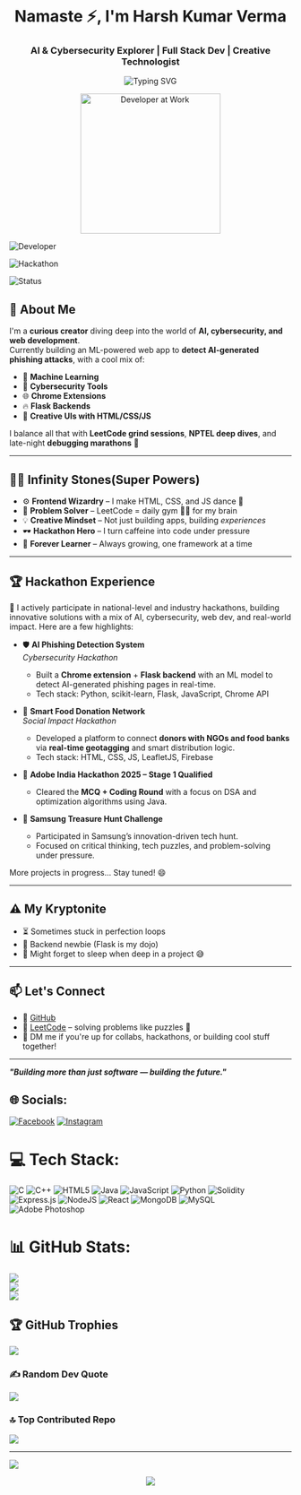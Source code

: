 <h1 align="center">Namaste ⚡, I'm Harsh Kumar Verma</h1>
<h3 align="center">AI & Cybersecurity Explorer | Full Stack Dev | Creative Technologist</h3>

<p align="center">
  <img src="https://readme-typing-svg.demolab.com?font=Fira+Code&weight=600&size=24&pause=1000&color=F6F6F6&center=true&vCenter=true&width=435&lines=Hackathon+Addicted;Code+is+my+Canvas;Building+Smart+&+Secure+Web+Apps;Hackathon+Lover;Team+Player;Always+Learning;Always+Building" alt="Typing SVG" />
</p>



<p align="center">
  <img src="https://technostupid.com/frontend/images/95116-coder.gif" alt="Developer at Work" width="250"/>
</p>


![Developer](https://img.shields.io/badge/role-Full%20Stack%20Explorer-blueviolet)

![Hackathon](https://img.shields.io/badge/hackathons-Addicted%20💻-green)

![Status](https://img.shields.io/badge/backend-Learning%20Flask-orange)

## 🧠 About Me

I'm a **curious creator** diving deep into the world of **AI, cybersecurity, and web development**.  
Currently building an ML-powered web app to **detect AI-generated phishing attacks**, with a cool mix of:

- 🧠 **Machine Learning**
- 🔐 **Cybersecurity Tools**
- 🌐 **Chrome Extensions**
- 🔥 **Flask Backends**
- 🎨 **Creative UIs with HTML/CSS/JS**

I balance all that with **LeetCode grind sessions**, **NPTEL deep dives**, and late-night **debugging marathons** 🧃

---

## 🦸‍♂️ Infinity Stones(Super Powers)

- ⚙️ **Frontend Wizardry** – I make HTML, CSS, and JS dance 💃
- 🧩 **Problem Solver** – LeetCode = daily gym 🏋️‍♂️ for my brain
- 💡 **Creative Mindset** – Not just building apps, building *experiences*
- 🕶️ **Hackathon Hero** – I turn caffeine into code under pressure
- 🌱 **Forever Learner** – Always growing, one framework at a time

---

## 🏆 Hackathon Experience

🚀 I actively participate in national-level and industry hackathons, building innovative solutions with a mix of AI, cybersecurity, web dev, and real-world impact. Here are a few highlights:

- 🛡️ **AI Phishing Detection System**  
  *Cybersecurity Hackathon*  
  - Built a **Chrome extension** + **Flask backend** with an ML model to detect AI-generated phishing pages in real-time.
  - Tech stack: Python, scikit-learn, Flask, JavaScript, Chrome API

- 🍱 **Smart Food Donation Network**  
  *Social Impact Hackathon*  
  - Developed a platform to connect **donors with NGOs and food banks** via **real-time geotagging** and smart distribution logic.
  - Tech stack: HTML, CSS, JS, LeafletJS, Firebase

- 🧠 **Adobe India Hackathon 2025 – Stage 1 Qualified**  
  - Cleared the **MCQ + Coding Round** with a focus on DSA and optimization algorithms using Java.

- 🧩 **Samsung Treasure Hunt Challenge**  
  - Participated in Samsung’s innovation-driven tech hunt.
  - Focused on critical thinking, tech puzzles, and problem-solving under pressure.

More projects in progress... Stay tuned! 😄


---

## ⚠️ My Kryptonite

- ⏳ Sometimes stuck in perfection loops  
- 🧱 Backend newbie (Flask is my dojo)  
- 🧠 Might forget to sleep when deep in a project 😅

---

## 📫 Let's Connect

- 🔗 [GitHub](https://github.com/Harsh-lab-art)
- 🧠 [LeetCode](https://leetcode.com/) – solving problems like puzzles 🧩
- 💬 DM me if you're up for collabs, hackathons, or building cool stuff together!

---

**_"Building more than just software — building the future."_**



## 🌐 Socials:
[![Facebook](https://img.shields.io/badge/Facebook-%231877F2.svg?logo=Facebook&logoColor=white)](https://www.facebook.com/share/14yGrukHYHy/) [![Instagram](https://img.shields.io/badge/Instagram-%23E4405F.svg?logo=Instagram&logoColor=white)](https://www.instagram.com/h.arshyxx?utm_source=qr&igsh=MXR4YXE3Z3d0NTJiMA==) 

# 💻 Tech Stack:
![C](https://img.shields.io/badge/c-%2300599C.svg?style=for-the-badge&logo=c&logoColor=white) ![C++](https://img.shields.io/badge/c++-%2300599C.svg?style=for-the-badge&logo=c%2B%2B&logoColor=white) ![HTML5](https://img.shields.io/badge/html5-%23E34F26.svg?style=for-the-badge&logo=html5&logoColor=white) ![Java](https://img.shields.io/badge/java-%23ED8B00.svg?style=for-the-badge&logo=openjdk&logoColor=white) ![JavaScript](https://img.shields.io/badge/javascript-%23323330.svg?style=for-the-badge&logo=javascript&logoColor=%23F7DF1E) ![Python](https://img.shields.io/badge/python-3670A0?style=for-the-badge&logo=python&logoColor=ffdd54) ![Solidity](https://img.shields.io/badge/Solidity-%23363636.svg?style=for-the-badge&logo=solidity&logoColor=white) ![Express.js](https://img.shields.io/badge/express.js-%23404d59.svg?style=for-the-badge&logo=express&logoColor=%2361DAFB) ![NodeJS](https://img.shields.io/badge/node.js-6DA55F?style=for-the-badge&logo=node.js&logoColor=white) ![React](https://img.shields.io/badge/react-%2320232a.svg?style=for-the-badge&logo=react&logoColor=%2361DAFB) ![MongoDB](https://img.shields.io/badge/MongoDB-%234ea94b.svg?style=for-the-badge&logo=mongodb&logoColor=white) ![MySQL](https://img.shields.io/badge/mysql-4479A1.svg?style=for-the-badge&logo=mysql&logoColor=white) ![Adobe Photoshop](https://img.shields.io/badge/adobe%20photoshop-%2331A8FF.svg?style=for-the-badge&logo=adobe%20photoshop&logoColor=white)
# 📊 GitHub Stats:
![](https://github-readme-stats.vercel.app/api?username=Harsh-lab-art&theme=dark&hide_border=false&include_all_commits=false&count_private=false)<br/>
![](https://github-readme-streak-stats.herokuapp.com/?user=Harsh-lab-art&theme=dark&hide_border=false)<br/>
![](https://github-readme-stats.vercel.app/api/top-langs/?username=Harsh-lab-art&theme=dark&hide_border=false&include_all_commits=false&count_private=false&layout=compact)

## 🏆 GitHub Trophies
![](https://github-profile-trophy.vercel.app/?username=Harsh-lab-art&theme=dark&no-frame=false&no-bg=true&margin-w=4)

### ✍️ Random Dev Quote
![](https://quotes-github-readme.vercel.app/api?type=horizontal&theme=dark)

### 🔝 Top Contributed Repo
![](https://github-contributor-stats.vercel.app/api?username=Harsh-lab-art&limit=5&theme=dark&combine_all_yearly_contributions=true)

---
[![](https://visitcount.itsvg.in/api?id=Harsh-lab-art&icon=0&color=0)](https://visitcount.itsvg.in)

<p align="center">
  <img src="https://capsule-render.vercel.app/api?type=waving&color=6556CD&height=120&section=footer"/>
</p>

